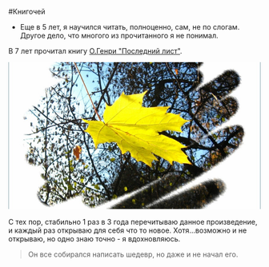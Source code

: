 #Книгочей

- Еще в 5 лет, я научился читать, полноценно, сам, не по слогам. Другое дело, что многого из прочитанного я не понимал.

В 7 лет прочитал книгу [О.Генри "Последний лист"](https://ru.wikipedia.org/wiki/%D0%9F%D0%BE%D1%81%D0%BB%D0%B5%D0%B4%D0%BD%D0%B8%D0%B9_%D0%BB%D0%B8%D1%81%D1%82).

![Изображение](/Images/0_5770a_a1b655d6_xl.jpg)


С тех пор, стабильно 1 раз в 3 года перечитываю данное произведение, и каждый раз открываю для себя что то новое. 
Хотя...возможно и не открываю, но одно знаю точно - я вдохновляюсь. 

>Он все собирался написать шедевр, но даже и не начал его.
